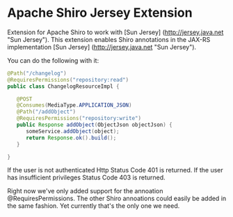 Apache Shiro Jersey Extension
============

Extension for Apache Shiro to work with [Sun Jersey] (http://jersey.java.net "Sun Jersey"). This extension enables Shiro annotations in the JAX-RS implementation [Sun Jersey] (http://jersey.java.net "Sun Jersey"). 

You can do the following with it: 
```java
@Path("/changelog") 
@RequiresPermissions("repository:read") 
public class ChangelogResourceImpl { 

   @POST 
   @Consumes(MediaType.APPLICATION_JSON) 
   @Path("/addObject") 
   @RequiresPermissions("repository:write") 
   public Response addObject(ObjectJson objectJson) { 
      someService.addObject(object); 
      return Response.ok().build(); 
   }

} 
```

If the user is not authenticated Http Status Code 401 is returned. If the user has insufficient privileges Status Code 403 is returned. 

Right now we've only added support for the annoation @RequiresPermissions. The other Shiro annoations could easily be added in the same fashion. Yet currently that's the only one we need.
